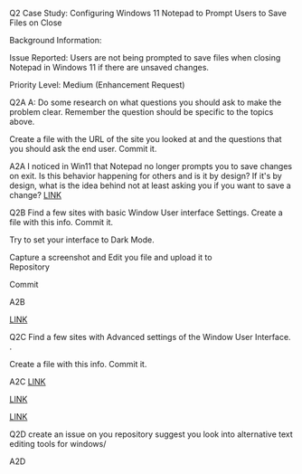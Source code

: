 Q2
Case Study: Configuring Windows 11 Notepad to Prompt Users to Save Files on Close

Background Information:

Issue Reported: Users are not being prompted to save files when closing Notepad in Windows 11 if there are unsaved changes.

Priority Level: Medium (Enhancement Request)

Q2A
A: Do some research on what questions you should ask to make the problem clear.
Remember the question should be specific to the topics above.

Create a file with the URL of the site you looked at and the questions that you should ask the end user.
Commit it.

A2A
I noticed in Win11 that Notepad no longer prompts you to save changes on exit. Is this behavior happening for others and is it by design?
If it's by design, what is the idea behind not at least asking you if you want to save a change? 
[LINK](https://www.reddit.com/r/sysadmin/comments/1fnkfui/notepad_on_windows_11_no_longer_prompts_you_to/)

Q2B 
Find a  few sites with basic Window User interface   Settings.
Create a  file with this info.
Commit it.

Try to set your interface to Dark Mode. 

Capture a screenshot and Edit you file and  upload it to  
Repository 

Commit 

A2B 

[LINK](https://help.salesforce.com/s/articleView?id=sf.customize_ui_settings.htm&type=5)

Q2C 
Find a few sites with Advanced settings of the Window User Interface. .

Create a  file with this info. Commit it.

A2C
[LINK](https://code.visualstudio.com/docs/getstarted/settings)

[LINK](https://git-extensions-documentation.readthedocs.io/en/release-5.1/settings.html)

[LINK](https://support.atlassian.com/bitbucket-cloud/docs/add-edit-and-commit-to-source-files/)

Q2D 
create an issue on you repository suggest you look into alternative text editing tools for windows/

A2D 


